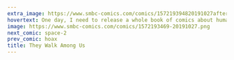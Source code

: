 ```yaml
---
extra_image: https://www.smbc-comics.com/comics/157219394820191027after.png
hovertext: One day, I need to release a whole book of comics about humans winning by being gross.
image: https://www.smbc-comics.com/comics/1572193469-20191027.png
next_comic: space-2
prev_comic: hoax
title: They Walk Among Us
---
```


